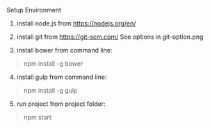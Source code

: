 Setup Environment

1. install node.js from https://nodejs.org/en/

2. install git from https://git-scm.com/
  See options in git-option.png

3. install bower from command line: 
  > npm install -g bower

4. install gulp from command line: 
  > npm install -g gulp

5. run project from project folder:
  > npm start